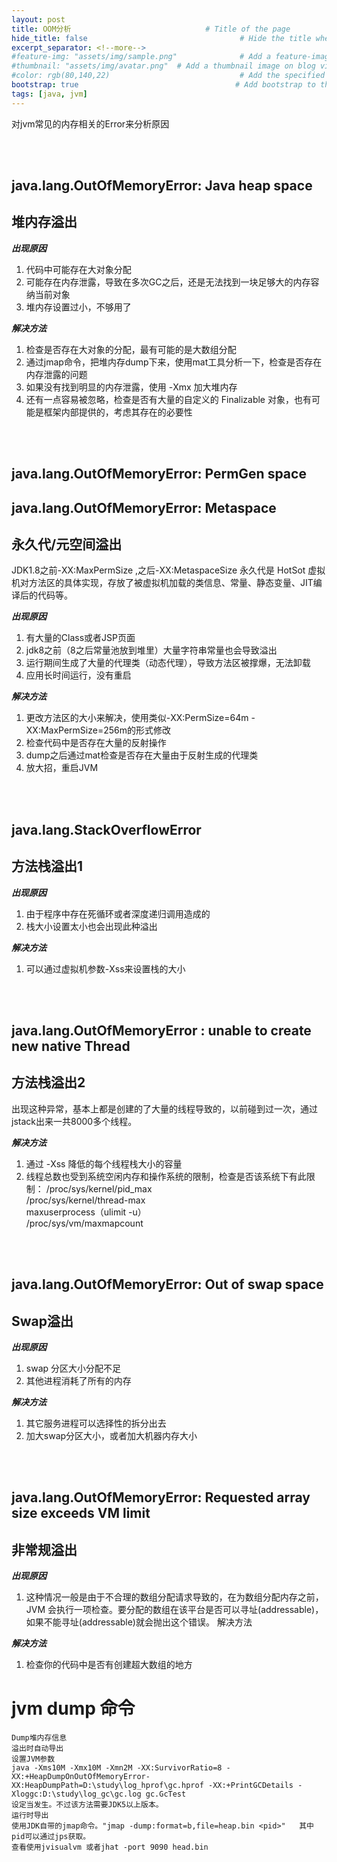 ```yaml
---
layout: post
title: OOM分析                              # Title of the page
hide_title: false                                  # Hide the title when displaying the post, but shown in lists of posts
excerpt_separator: <!--more-->
#feature-img: "assets/img/sample.png"              # Add a feature-image to the post
#thumbnail: "assets/img/avatar.png"  # Add a thumbnail image on blog view
#color: rgb(80,140,22)                             # Add the specified color as feature image, and change link colors in post
bootstrap: true                                   # Add bootstrap to the page
tags: [java, jvm]
---
```

对jvm常见的内存相关的Error来分析原因
<!--more-->  
<br/><br/>
## java.lang.OutOfMemoryError: Java heap space  
## 堆内存溢出

___出现原因___
  1. 代码中可能存在大对象分配
  2. 可能存在内存泄露，导致在多次GC之后，还是无法找到一块足够大的内存容纳当前对象
  3. 堆内存设置过小，不够用了  

___解决方法___  
  1. 检查是否存在大对象的分配，最有可能的是大数组分配
  2. 通过jmap命令，把堆内存dump下来，使用mat工具分析一下，检查是否存在内存泄露的问题  
  3. 如果没有找到明显的内存泄露，使用 -Xmx 加大堆内存  
  4. 还有一点容易被忽略，检查是否有大量的自定义的 Finalizable 对象，也有可能是框架内部提供的，考虑其存在的必要性  

<br/><br/>
  
## java.lang.OutOfMemoryError: PermGen space  
## java.lang.OutOfMemoryError: Metaspace  
## 永久代/元空间溢出  
  JDK1.8之前-XX:MaxPermSize ,之后-XX:MetaspaceSize
  永久代是 HotSot 虚拟机对方法区的具体实现，存放了被虚拟机加载的类信息、常量、静态变量、JIT编译后的代码等。  

___出现原因___
1. 有大量的Class或者JSP页面
2. jdk8之前（8之后常量池放到堆里）大量字符串常量也会导致溢出
3. 运行期间生成了大量的代理类（动态代理），导致方法区被撑爆，无法卸载
4. 应用长时间运行，没有重启

___解决方法___
1. 更改方法区的大小来解决，使用类似-XX:PermSize=64m -XX:MaxPermSize=256m的形式修改
2. 检查代码中是否存在大量的反射操作
3. dump之后通过mat检查是否存在大量由于反射生成的代理类
4. 放大招，重启JVM

<br/><br/>

## java.lang.StackOverflowError
## 方法栈溢出1

___出现原因___
1. 由于程序中存在死循环或者深度递归调用造成的
2. 栈大小设置太小也会出现此种溢出

___解决方法___
1. 可以通过虚拟机参数-Xss来设置栈的大小

<br/><br/>

## java.lang.OutOfMemoryError : unable to create new native Thread
## 方法栈溢出2
出现这种异常，基本上都是创建的了大量的线程导致的，以前碰到过一次，通过jstack出来一共8000多个线程。

___解决方法___
1. 通过 -Xss 降低的每个线程栈大小的容量
2. 线程总数也受到系统空闲内存和操作系统的限制，检查是否该系统下有此限制：
   /proc/sys/kernel/pid_max  
   /proc/sys/kernel/thread-max  
   maxuserprocess（ulimit -u）  
   /proc/sys/vm/maxmapcount

<br/><br/>

## java.lang.OutOfMemoryError: Out of swap space
## Swap溢出

___出现原因___
1. swap 分区大小分配不足
2. 其他进程消耗了所有的内存

___解决方法___
1. 其它服务进程可以选择性的拆分出去
2. 加大swap分区大小，或者加大机器内存大小

<br/><br/>

## java.lang.OutOfMemoryError: Requested array size exceeds VM limit
## 非常规溢出

___出现原因___
1. 这种情况一般是由于不合理的数组分配请求导致的，在为数组分配内存之前，JVM 会执行一项检查。要分配的数组在该平台是否可以寻址(addressable)，如果不能寻址(addressable)就会抛出这个错误。
   解决方法

___解决方法___
1. 检查你的代码中是否有创建超大数组的地方

# jvm dump 命令
```
Dump堆内存信息
溢出时自动导出
设置JVM参数
java -Xms10M -Xmx10M -Xmn2M -XX:SurvivorRatio=8 -XX:+HeapDumpOnOutOfMemoryError-XX:HeapDumpPath=D:\study\log_hprof\gc.hprof -XX:+PrintGCDetails -Xloggc:D:\study\log_gc\gc.log gc.GcTest
设定当发生。不过该方法需要JDK5以上版本。
运行时导出
使用JDK自带的jmap命令。"jmap -dump:format=b,file=heap.bin <pid>"   其中pid可以通过jps获取。
查看使用jvisualvm 或者jhat -port 9090 head.bin
```
